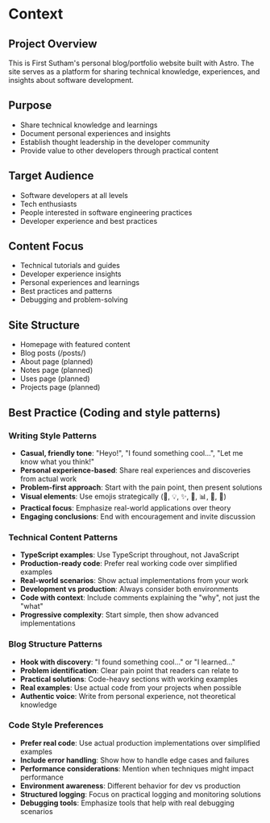 # Context

## Project Overview

This is First Sutham's personal blog/portfolio website built with Astro. The site serves as a platform for sharing technical knowledge, experiences, and insights about software development.

## Purpose

- Share technical knowledge and learnings
- Document personal experiences and insights
- Establish thought leadership in the developer community
- Provide value to other developers through practical content

## Target Audience

- Software developers at all levels
- Tech enthusiasts
- People interested in software engineering practices
- Developer experience and best practices

## Content Focus

- Technical tutorials and guides
- Developer experience insights
- Personal experiences and learnings
- Best practices and patterns
- Debugging and problem-solving

## Site Structure

- Homepage with featured content
- Blog posts (/posts/)
- About page (planned)
- Notes page (planned)
- Uses page (planned)
- Projects page (planned)

## Best Practice (Coding and style patterns)

### Writing Style Patterns

- **Casual, friendly tone**: "Heyo!", "I found something cool...", "Let me know what you think!"
- **Personal experience-based**: Share real experiences and discoveries from actual work
- **Problem-first approach**: Start with the pain point, then present solutions
- **Visual elements**: Use emojis strategically (🚨, 💡, ✨, 🚀, 📊, 🎯, 🔧)
- **Practical focus**: Emphasize real-world applications over theory
- **Engaging conclusions**: End with encouragement and invite discussion

### Technical Content Patterns

- **TypeScript examples**: Use TypeScript throughout, not JavaScript
- **Production-ready code**: Prefer real working code over simplified examples
- **Real-world scenarios**: Show actual implementations from your work
- **Development vs production**: Always consider both environments
- **Code with context**: Include comments explaining the "why", not just the "what"
- **Progressive complexity**: Start simple, then show advanced implementations

### Blog Structure Patterns

- **Hook with discovery**: "I found something cool..." or "I learned..."
- **Problem identification**: Clear pain point that readers can relate to
- **Practical solutions**: Code-heavy sections with working examples
- **Real examples**: Use actual code from your projects when possible
- **Authentic voice**: Write from personal experience, not theoretical knowledge

### Code Style Preferences

- **Prefer real code**: Use actual production implementations over simplified examples
- **Include error handling**: Show how to handle edge cases and failures
- **Performance considerations**: Mention when techniques might impact performance
- **Environment awareness**: Different behavior for dev vs production
- **Structured logging**: Focus on practical logging and monitoring solutions
- **Debugging tools**: Emphasize tools that help with real debugging scenarios
